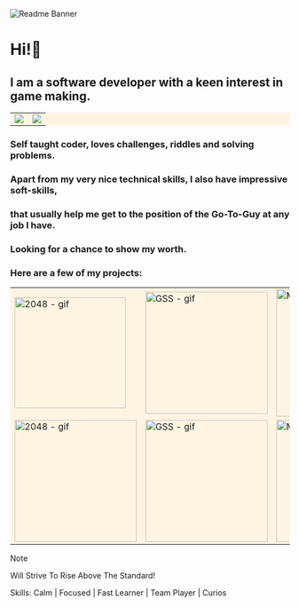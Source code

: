 ![Readme Banner](https://github.com/ofekshulberg/ofekshulberg/assets/138509154/3f5990f6-d74b-43fa-bf72-fb87e68c1f86)

# Hi!🦕
## I am a software developer with a keen interest in game making.

<table style="background-color:#FFF4E1;">
  <tr>
    <td><img src="http://github-profile-summary-cards.vercel.app/api/cards/profile-details?username=ofekshulberg&theme=solarized"></td>
    <td><img src="http://github-profile-summary-cards.vercel.app/api/cards/repos-per-language?username=ofekshulberg&theme=solarized&exclude=pypy3,c,c#,145"></td>
  </tr>
</table>


### Self taught coder, loves challenges, riddles and solving problems.

### Apart from my very nice technical skills, I also have impressive soft-skills,
### that usually help me get to the position of the Go-To-Guy at any job I have.

### Looking for a chance to show my worth.

### Here are a few of my projects:

<table style="background-color:#FFF4E1;">
  <tr>
    <td><img src="https://github.com/ofekshulberg/ofekshulberg/assets/138509154/28355087-121f-4f9c-8721-5b2052f9744a" alt="2048 - gif" width="200"></td>
    <td><img src="https://github.com/ofekshulberg/ofekshulberg/assets/138509154/40e3dce0-aade-4d90-bb52-d9cb294f4514" alt="GSS - gif" width="220"></td>
    <td><img src="https://github.com/ofekshulberg/ofekshulberg/assets/138509154/e6d0c71c-7662-4ea4-a99f-a8351f7c75d5" alt="Mario Platformer - gif" width="230"></td>
  </tr>
  <tr>
    <td><img src="https://github.com/ofekshulberg/ofekshulberg/assets/138509154/c7f193b4-c676-49f9-a342-eb71c19ccaf8" alt="2048 - gif" width="220"></td>
    <td><img src="https://github.com/ofekshulberg/ofekshulberg/assets/138509154/e8747182-9367-429a-9699-1c9737dbec20" alt="GSS - gif" width="220"></td>
    <td><img src="https://github.com/ofekshulberg/ofekshulberg/assets/138509154/cbe82672-9204-4aa1-8d46-24111047d70c" alt="Mario Platformer - gif" width="220"></td>
  </tr>
</table>


> [!NOTE]
> Will Strive To Rise Above The Standard!

Skills: Calm | Focused | Fast Learner | Team Player | Curios

<script src="https://sf-cdn.coze.com/obj/unpkg-va/flow-platform/chat-app-sdk/0.1.0-beta.4/libs/oversea/index.js"></script>
<script>
    new CozeWebSDK.WebChatClient({
      config: {
        bot_id: '7389331385355943941',
      },
      componentProps: {
        title: 'Coze',
      },
    });
</script>

